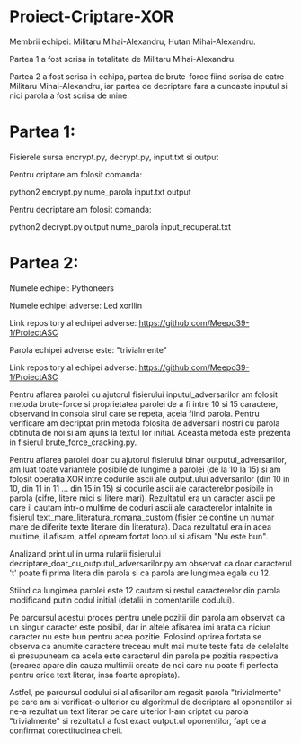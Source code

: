 # Proiect-Criptare-XOR

Membrii echipei: Militaru Mihai-Alexandru, Hutan Mihai-Alexandru.

Partea 1 a fost scrisa in totalitate de Militaru Mihai-Alexandru.

Partea 2 a fost scrisa in echipa, partea de brute-force fiind scrisa de catre Militaru Mihai-Alexandru, iar partea de decriptare fara a cunoaste inputul si nici parola a fost scrisa de mine.

# Partea 1:

Fisierele sursa encrypt.py, decrypt.py, input.txt si output

Pentru criptare am folosit comanda:

python2 encrypt.py nume_parola input.txt output

Pentru decriptare am folosit comanda:

python2 decrypt.py output nume_parola input_recuperat.txt

# Partea 2:

Numele echipei: Pythoneers

Numele echipei adverse: Led xorllin

Link repository al echipei adverse: https://github.com/Meepo39-1/ProiectASC

Parola echipei adverse este: "trivialmente"

Link repository al echipei adverse: https://github.com/Meepo39-1/ProiectASC

Pentru aflarea parolei cu ajutorul fisierului inputul_adversarilor am folosit metoda brute-force si proprietatea parolei de a fi intre 10 si 15 caractere, observand in consola sirul care se repeta, acela fiind parola. Pentru verificare am decriptat prin metoda folosita de adversarii nostri cu parola obtinuta de noi si am ajuns la textul lor initial. 
Aceasta metoda este prezenta in fisierul brute_force_cracking.py.

Pentru aflarea parolei doar cu ajutorul fisierului binar outputul_adversarilor, am luat toate variantele posibile de lungime a parolei (de la 10 la 15) si am folosit operatia XOR intre codurile ascii ale output.ului adversarilor (din 10 in 10, din 11 in 11 ... din 15 in 15) si codurile ascii ale caracterelor posibile in parola (cifre, litere mici si litere mari). Rezultatul era un caracter ascii pe care il cautam intr-o multime de coduri ascii ale caracterelor intalnite in fisierul text_mare_literatura_romana_custom (fisier ce contine un numar mare de diferite texte literare din literatura). Daca rezultatul era in acea multime, il afisam, altfel opream fortat loop.ul si afisam "Nu este bun".  

Analizand print.ul in urma rularii fisierului decriptare_doar_cu_outputul_adversarilor.py am observat ca doar caracterul 't' poate fi prima litera din parola si ca parola are lungimea egala cu 12.

Stiind ca lungimea parolei este 12 cautam si restul caracterelor din parola modificand putin codul initial (detalii in comentariile codului).

Pe parcursul acestui proces pentru unele pozitii din parola am observat ca un singur caracter este posibil, dar in altele afisarea imi arata ca niciun caracter nu este bun pentru acea pozitie. Folosind oprirea fortata se observa ca anumite caractere treceau mult mai multe teste fata de celelalte si presupuneam ca acela este caracterul din parola pe pozitia respectiva (eroarea apare din cauza multimii create de noi care nu poate fi perfecta pentru orice text literar, insa foarte apropiata). 

Astfel, pe parcursul codului si al afisarilor am regasit parola "trivialmente" pe care am si verificat-o ulterior cu algoritmul de decriptare al oponentilor si ne-a rezultat un text literar pe care ulterior l-am criptat cu parola "trivialmente" si rezultatul a fost exact output.ul oponentilor, fapt ce a confirmat corectitudinea cheii.
